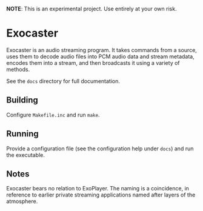 
**NOTE**: This is an experimental project. Use entirely at your own risk.

# Exocaster

Exocaster is an audio streaming program. It takes commands from a source,
uses them to decode audio files into PCM audio data and stream metadata,
encodes them into a stream, and then broadcasts it using a variety of methods.

See the `docs` directory for full documentation.

## Building

Configure `Makefile.inc` and run `make`.

## Running

Provide a configuration file (see the configuration help under `docs`)
and run the executable.

## Notes

Exocaster bears no relation to ExoPlayer. The naming is a coincidence,
in reference to earlier private streaming applications named after
layers of the atmosphere.
